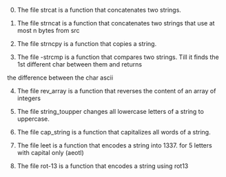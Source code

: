 0. The file strcat is a function that concatenates two strings.

1. The file strncat is a function that concatenates two strings that use at most n bytes from src

2. The file strncpy is a function that copies a string.

3. The file -strcmp is a function that compares two strings. Till it finds the 1st different char between them and returns

the difference between the char ascii

4. The file rev_array is a function that reverses the content of an array of integers

5. The file string_toupper  changes all lowercase letters of a string to uppercase.

6. The file cap_string is a function that capitalizes all words of a string.

7. The file leet is a  function that encodes a string into 1337. for 5 letters with capital only (aeotl)

8. The file rot-13 is a function that encodes a string using rot13
